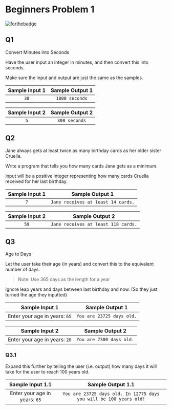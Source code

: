 # Beginners Problem 1

[![forthebadge](https://forthebadge.com/images/badges/uses-python.svg)]()

## Q1

Convert Minutes into Seconds

Have the user input an integer in minutes, and then convert this into seconds.

Make sure the input and output are just the same as the samples. 

| Sample Input 1 | Sample Output 1 |
|:--:|:--:|
| `30` | `1800 seconds` |

| Sample Input 2 | Sample Output 2 |
|:--:|:--:|
| `5` | `300 seconds` |

## Q2

Jane always gets at least twice as many birthday cards as her older sister Cruella. 

Write a program that tells you how many cards Jane gets as a minimum. 

Input will be a positive integer representing how many cards Cruella received for her last birthday.

| Sample Input 1 | Sample Output 1 |
|:--:|:--:|
| `7` | `Jane receives at least 14 cards.` |

| Sample Input 2 | Sample Output 2 |
|:--:|:--:|
| `59` | `Jane receives at least 118 cards.` |

## Q3

Age to Days

Let the user take their age (in years) and convert this to the equivalent number of days. 

> Note: Use 365 days as the length for a year

Ignore leap years and days between last birthday and now. (So they just turned the age they inputted)

| Sample Input 1 | Sample Output 1 |
|:--:|:--:|
| Enter your age in years: `65` | `You are 23725 days old.` |

| Sample Input 2 | Sample Output 2 |
|:--:|:--:|
| Enter your age in years: `20` | `You are 7300 days old.` |

### Q3.1

Expand this further by telling the user (i.e. output) how many days it will take for the user to reach 100 years old. 

| Sample Input 1.1 | Sample Output 1.1 |
|:--:|:--:|
| Enter your age in years: `65` | `You are 23725 days old. In 12775 days you will be 100 years old!` |
